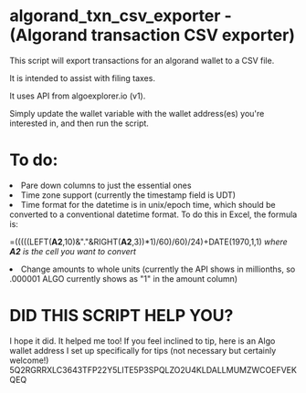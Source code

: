 # algorand_txn_csv_exporter - (Algorand transaction CSV exporter)

This script will export transactions for an algorand wallet to a CSV file.  

It is intended to assist with filing taxes.

It uses API from algoexplorer.io (v1).

Simply update the wallet variable with the wallet address(es) you're interested in, and then run the script.

# To do:
<li>Pare down columns to just the essential ones</li>
<li>Time zone support (currently the timestamp field is UDT)</li>
<li>Time format for the datetime is in unix/epoch time, which should be converted to a conventional datetime format.  To do this in Excel, the formula is:</li>
<p><p>=(((((LEFT(<b>A2</b>,10)&"."&RIGHT(<b>A2</b>,3))*1)/60)/60)/24)+DATE(1970,1,1) <i>where <b>A2</b> is the cell you want to convert</i></p></p>
<li>Change amounts to whole units (currently the API shows in millionths, so .000001 ALGO currently shows as "1" in the amount column)</li>

# DID THIS SCRIPT HELP YOU?
I hope it did. It helped me too! If you feel inclined to tip, here is an Algo wallet address I set up specifically for tips (not necessary but certainly welcome!)
5Q2RGRRXLC3643TFP22Y5LITE5P3SPQLZO2U4KLDALLMUMZWCOEFVEKQEQ
